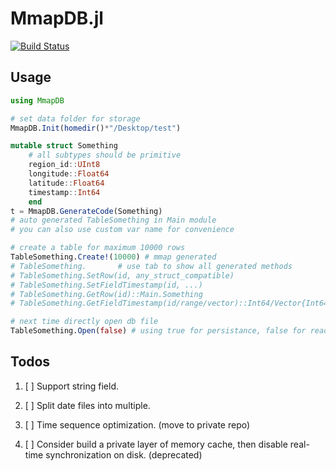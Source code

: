 # MmapDB.jl

[![Build Status](https://github.com/Cyvadra/MmapDB.jl/actions/workflows/CI.yml/badge.svg?branch=main)](https://github.com/Cyvadra/MmapDB.jl/actions/workflows/CI.yml?query=branch%3Amain)

## Usage
```julia
using MmapDB

# set data folder for storage
MmapDB.Init(homedir()*"/Desktop/test")

mutable struct Something
	# all subtypes should be primitive
	region_id::UInt8
	longitude::Float64
	latitude::Float64
	timestamp::Int64
	end
t = MmapDB.GenerateCode(Something)
# auto generated TableSomething in Main module
# you can also use custom var name for convenience

# create a table for maximum 10000 rows
TableSomething.Create!(10000) # mmap generated
# TableSomething.		# use tab to show all generated methods
# TableSomething.SetRow(id, any_struct_compatible)
# TableSomething.SetFieldTimestamp(id, ...)
# TableSomething.GetRow(id)::Main.Something
# TableSomething.GetFieldTimestamp(id/range/vector)::Int64/Vector{Int64}

# next time directly open db file
TableSomething.Open(false) # using true for persistance, false for read only


```











## Todos

1. [ ] Support string field.
2. [ ] Split date files into multiple.

8. [ ] Time sequence optimization. (move to private repo)
99. [ ] Consider build a private layer of memory cache, then disable real-time synchronization on disk. (deprecated)

